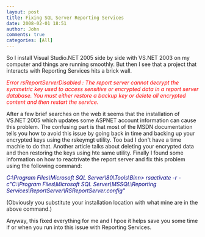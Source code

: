 ```yaml
---
layout: post
title: Fixing SQL Server Reporting Services
date: 2008-02-01 18:51
author: John
comments: true
categories: [All]
---
```

<P>So I install Visual Studio.NET 2005 side by side with VS.NET 2003 on my computer and things are running smoothly. But then I see that a project that interacts with Reporting Services hits a brick wall. </P> <P><EM><FONT color=#ff0000>Error rsReportServerDisabled : The report server cannot decrypt the symmetric key used to access sensitive or encrypted data in a report server database. You must either restore a backup key or delete all encrypted content and then restart the service.</FONT></EM> </P> <P>After a few brief searches on the web it seems that the installation of VS.NET 2005 which updates some ASPNET account information can cause this problem. The confusing part is that most of the MSDN documentation tells you how to avoid this issue by going back in time and backing up your encrypted keys using the rskeymgt utility. Too bad I don't have a time machie to do that. Another article talks about deleting your encrypted data and then restoring the keys using hte same utility. Finally I found some information on how to reactrivate the report server and fix this problem using the following command:</P> <P><EM><FONT color=#000080>C:\Program Files\Microsoft SQL Server\80\Tools\Binn&gt; rsactivate -r -c"C:\Program Files\Microsoft SQL Server\MSSQL\Reporting Services\ReportServer\RSReportServer.config"</FONT></EM></P> <P>(Obviously you substitute your installation location with what mine are in the above command.)</P> <P>Anyway, this fixed everything for me and I hpoe it helps save you some time if or when you run into this issue with Reporting Services.</P>

